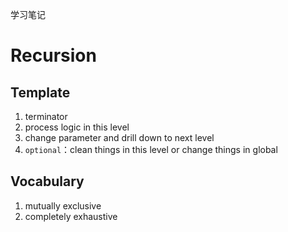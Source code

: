 学习笔记

# Recursion
## Template
1. terminator
2. process logic in this level
3. change parameter and drill down to next level
4. `optional`：clean things in this level or change things in global
## Vocabulary
1. mutually exclusive
2. completely exhaustive



 
